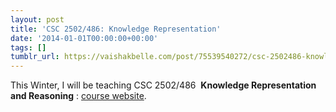 ```yaml
---
layout: post
title: 'CSC 2502/486: Knowledge Representation'
date: '2014-01-01T00:00:00+00:00'
tags: []
tumblr_url: https://vaishakbelle.com/post/75539540272/csc-2502486-knowledge-representation
---
```

<!-- [CSC 2502/486: Knowledge Representation](http://pages.vaishakbelle.com/kr14)   -->

This Winter, I will be teaching CSC 2502/486&nbsp; **Knowledge Representation and Reasoning** : [course website](http://pages.vaishakbelle.com/kr14).

